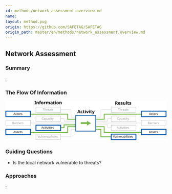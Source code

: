 ```yaml
---
id: methods/network_assessment.overview.md
name: 
layout: method.pug
origin: https://github.com/SAFETAG/SAFETAG
origin_path: master/en/methods/network_assessment.overview.md
---
```

## Network Assessment

### Summary

:[](guides/network_access/summary.md)
### The Flow Of Information

![Network Assessment Information Flow](images/info_flows/network_assessment.svg)

### Guiding Questions

* Is the local network vulnerable to threats?

### Approaches

:[](../references/footnotes.md)
